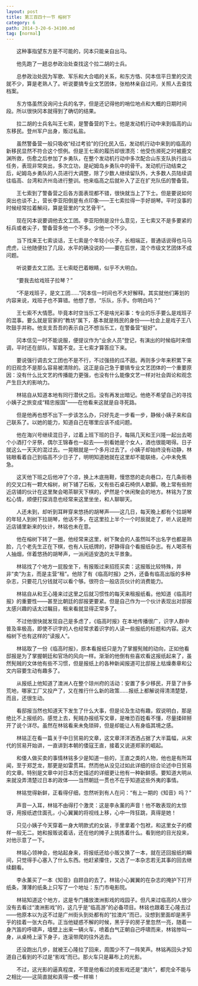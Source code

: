 ```yaml
---
layout: post
title: 第三百四十一节 榕树下
category: 6
path: 2014-3-20-6-34100.md
tag: [normal]
---
```


　　这种事指望东方是不可能的，冈本只能亲自出马。

　　他先跑了一趟总参政治处查找这个拉二胡的士兵。

　　总参政治处因为军歌、军乐和大合唱的关系，和东方恪、冈本信平日里的交流就不少，算是老熟人了。听说要搞专业文艺团体，张柏林亲自过问，关照人去查找档案。

　　东方恪虽然没询问士兵的名字，但是还记得他的哨位地点和大概的日期时间段。所以很快冈本就得到了确切的结果。

　　拉二胡的士兵名叫王七索，是警备营的下士。他是发动机行动中来到临高的山东移民。登州军户出身，贩过私盐。

　　虽然警备营一般只吸收“经过考验”的归化民入伍，发动机行动中来到的临高的新移民显然不符合这个惯例。但是王七索的履历却很漂亮：他受伤濒死之时被鹿文渊所救，伤愈之后参加了乡勇队，在整个发动机行动中多次配合山东支队执行战斗任务，表现非常突出，多次立功，是屺姆岛乡勇队中的骨干。发动机行动结束之后，屺姆岛乡勇队的人员进行大调整，除了少数人继续留队外，大多数人员陆续调往临高、台湾和济州岛进行整训。他来临高之后就补入了正在扩充队伍的警备营。

　　王七索到了警备营之后各方面表现都不错，很快就当上了下士。但是要说如何突出也谈不上，营长李亚阳倒是有点印象——王七索拉得一手好胡琴。平时没事的时候经常拉着解闷，算是营里的“文艺骨干”。

　　现在冈本说要调他去文工团。李亚阳倒是没什么意见，王七索又不是多要紧的标兵或者尖子，警备营多他一个不多。少他一个不少。

　　当下找来王七索谈话，王七索是个年轻小伙子，长相端正，普通话说得也马马虎虎，让他随便拉了几段，水平的确没说的——要在后世，混个市级文艺团体不成问题。

　　听说要去文工团。王七索眨巴着眼睛，似乎不大明白。

　　“要我去给戏班子拉琴？”

　　“不是戏班子，是文工团……”冈本信一时间也不大好解释。其实就他们筹划的内容来说，戏班子也不算错。他想了想，“乐队，乐手。你明白吗？”

　　王七索不大情愿。毕竟本时空当乐工不是啥光彩事：专业的乐手要么是戏班子的混事。要么就是官家的“教坊”属下，基本就是贱民的身份——社会上是戏子王八吹鼓手并称。他支支吾吾的表示自己不想当乐工，在警备营“挺好”。

　　冈本信见一时不能说服，便提议作为“业余人员”登记，有演出的时候临时来借调，平时还在部队，军籍不变。王七索才算答应下来。

　　要说强行调去文工团也不是不行，不过强扭的瓜不甜。再则多少年来积累下来的旧观念不是那么容易被清除的。这正是自己急于要搞专业文艺团体的一个重要原因：没有什么比文艺的传播能力更强，也没有什么能像文艺一样对社会舆论和观念产生巨大的影响力。

　　林铭自从知道本地有同行潜伏之后。没有再发出暗记。他绝不希望自己的寻找小姨子之旅变成“精忠报国”——在他看来这就是自寻死路。

　　但是他再也想不出下一步该怎么办，只好先走一步看一步，静候小姨子来和自己联系了。以她的能力，知道自己在哪里应该不成问题。

　　他在海兴号继续混日子，过着上班下班的日子，每隔几天和王兴隆一起出去喝个小酒打个牙祭，偶尔王锦春也一起去——别看她是个女人，酒也很能喝得。日子就这么一天天的混过去。一晃眼就是一个多月过去了。小姨子却始终没有动静，林铭眼看着自己到临高不少日子了，明明知道她就在这里却不能联络，心中未免焦急。

　　这天他下班之后他冲了个凉，换上木底拖鞋，慢悠悠的走向巷口，在几条街巷的交叉口有一颗大榕树，树下铺了石板，又有些石桌石椅供人歇脚。晚上常有些附近店铺的伙计在这里聚会喝茶聊天下棋的，俨然是个休闲聚会的地方。林铭为了放松心情，顺便打探消息也经常来这里坐坐，和人聊聊天。

　　人还未到，却听到耳畔穿来悠扬的胡琴声——这几日，每天晚上都有个拉胡琴的年轻人到树下拉胡琴，他话不多，在这里拉上半个一个时辰就走了，听人说是附近店铺里新来的伙计，林铭也未在意。

　　他在榕树下转了一圈，他经常来这里，树下聚会的人虽然叫不出名字也都是熟脸，几个老先生正在下棋，也有人玩纸牌的，好静得自个看报纸杂志。有人喝茶有人抽烟，伴着悠扬的胡琴声，一派闲适安逸的太平景象。

　　林铭找了个地方一屁股坐下，有报贩过来招揽买卖：这报贩比较特殊，并非“卖”为主，而是主营“租”。他除了有《临高时报》之外，还备有临高出版的多种杂志，只要花几分钱就可以看个够。很符合一般店员伙计的消费能力。

　　林铭自从和王心隆来过这里之后就习惯性的每天来租报纸看。他知道《临高时报》的重要性——甚至比朝廷的邸报更要紧。但是自己作为一个伙计表现出对邸报太感兴趣的话太过瞩目，租来看就显得正常多了。

　　不过他很快就发现自己是多虑了，《临高时报》在本地传播很广，识字人群中普及率极高，即使不识字的人也经常求着识字的人读一些报纸的标题和内容。这大榕树下也有这样的“读报人”。

　　林铭取了一份《临高时报》，原本看报纸只是为了掌握髡贼的动向，正如他看邸报是为了掌握朝廷和官场的风向一样。渐渐的他倒有些喜欢看这报纸起来了，虽然髡贼的文体他有些不习惯，但是报纸上的各种新闻报道可比邸报上枯燥奏章和公文内容要生动有趣多了。

　　从报纸上他知道了澳洲人在整个琼州府的活动：安置了多少移民，开垦了许多荒地，哪家工厂又投产了，又在推行什么新的政策……报纸上都解说得清清楚楚，而且，还很生动。

　　看邸报当然也知道天下发生了什么大事，但是论及生动有趣，叙说明白，那是绝比不上报纸的。感觉上去，髡贼办报纸写文章，是唯恐百姓看不懂，尽量揉碎掰开了说个详尽。虽然在林铭看来未免琐碎，但是却能让人有身临其境之感。

　　林铭正在看一篇关于中日贸易的文章，这文章洋洋洒洒占据了大半篇幅，从宋代的贸易开始讲，一直讲到本朝的倭寇王直，接着又说道郑家的崛起。

　　和倭人做买卖的事情林铭多少是知道一些的，王直之类的人物，他也是有所耳闻，至于郑芝龙，那更是如雷贯耳。然而他从没见过如此详细的综合论述中日贸易的文章。特别是文章中对日本历史描述的详细更让他有一种新鲜感。要知道大明从来就没弄清楚过日本的政体——当然朝廷一贯也不在乎知道这些外夷的事情。

　　林铭觉得新鲜，正看得仔细，忽然听到有人在问：“有上一期的《知音》吗？”

　　声音一入耳，林铭不由得打个激灵：这是李永薰的声音！他不敢表现的太惊讶，用报纸遮住面孔，小心翼翼的将视线上移，心中一阵狂跳，真得是她！

　　只见小姨子今天穿着一身大明款式的女装，手里拿着个包袱，和这里女子的模样一般无二。她和报贩说着话，还在他的摊子上挑拣着什么。看到他的目光投来，对他示意了一下。

　　林铭心领神会，他站起身来，将报纸还给小贩又换了一本，就在还回报纸的瞬间，只觉得手心塞入了什么东西。他赶紧攥住，又选了一本杂志若无其事的回去继续翻看。

　　李永薰买了一本《知音》自顾自的去了。林铭小心翼翼的在杂志的掩护下打开纸条，薄薄的纸条上只写了一个地址：东门市电影院。

　　林铭知道这个地方，这是专门播放澳洲影戏的戏园子。但凡来过临高的人很少没有去看过“澳洲影戏”的，这几乎是“临高游”的必备项目。林铭也跟着王心隆去过——他原本以为这不过是广州街头到处都有的“拉澳片”而已，没想到里面却是黑乎乎的挂着一张大白布。正当他疑惑不解的时候，黑乎乎的房子里忽然一亮，随着一身汽笛的呼啸声，墙壁上出来一辆火车，喷着白气正朝自己呼啸而来，林铭惨叫一身，从桌椅上滚下身子，连滚带爬的往外逃去。

　　还没跑出几步，就被王心隆拉了回来，周围少不了一阵笑声。林铭再回头才知道自己看到的不过是“影戏”而已。那火车只是幕布上的光影。

　　不过，这光影的逼真程度，不管是他看过的皮影戏还是“澳片”，都完全不能与之相比——这简直就和真得一模一样嘛！